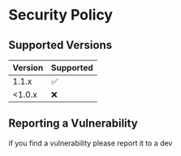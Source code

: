 # Security Policy

## Supported Versions

| Version | Supported          |
| ------- | ------------------ |
| 1.1.x   | :white_check_mark: |
| <1.0.x   | :x:                |

## Reporting a Vulnerability

if you find a vulnerability please report it to a dev
